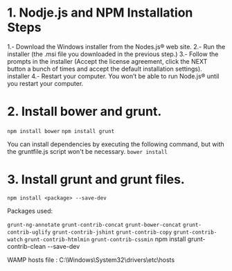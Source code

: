 # 1. Nodje.js and NPM Installation Steps

1.- Download the Windows installer from the Nodes.js® web site.
2.- Run the installer (the .msi file you downloaded in the previous step.)
3.- Follow the prompts in the installer (Accept the license agreement, click the NEXT button a bunch of times and accept the default installation settings).
installer
4.- Restart your computer. You won’t be able to run Node.js® until you restart your computer.

# 2. Install bower and grunt.
```npm install bower```
```npm install grunt```

You can install dependencies by executing the following command, but with the gruntfile.js script won't be necessary.
```bower install```

# 3. Install grunt and grunt files.

```npm install <package> --save-dev```

Packages used:

```grunt-ng-annotate```
```grunt-contrib-concat```
```grunt-bower-concat```
```grunt-contrib-uglify```
```grunt-contrib-jshint```
```grunt-contrib-copy```
```grunt-contrib-watch```
```grunt-contrib-htmlmin```
```grunt-contrib-cssmin```
npm install grunt-contrib-clean --save-dev

WAMP
hosts file : C:\Windows\System32\drivers\etc\hosts